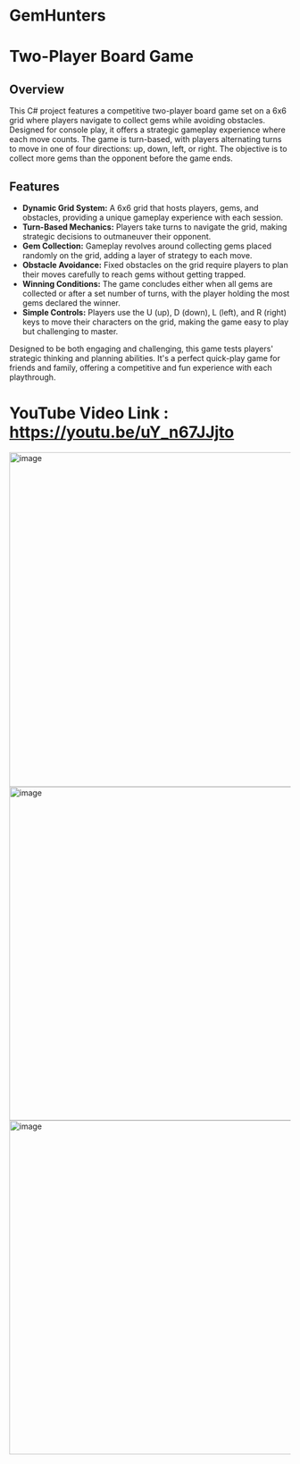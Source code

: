 # GemHunters
# Two-Player Board Game

## Overview

This C# project features a competitive two-player board game set on a 6x6 grid where players navigate to collect gems while avoiding obstacles. Designed for console play, it offers a strategic gameplay experience where each move counts. The game is turn-based, with players alternating turns to move in one of four directions: up, down, left, or right. The objective is to collect more gems than the opponent before the game ends.

## Features

- **Dynamic Grid System:** A 6x6 grid that hosts players, gems, and obstacles, providing a unique gameplay experience with each session.
- **Turn-Based Mechanics:** Players take turns to navigate the grid, making strategic decisions to outmaneuver their opponent.
- **Gem Collection:** Gameplay revolves around collecting gems placed randomly on the grid, adding a layer of strategy to each move.
- **Obstacle Avoidance:** Fixed obstacles on the grid require players to plan their moves carefully to reach gems without getting trapped.
- **Winning Conditions:** The game concludes either when all gems are collected or after a set number of turns, with the player holding the most gems declared the winner.
- **Simple Controls:** Players use the U (up), D (down), L (left), and R (right) keys to move their characters on the grid, making the game easy to play but challenging to master.

Designed to be both engaging and challenging, this game tests players' strategic thinking and planning abilities. It's a perfect quick-play game for friends and family, offering a competitive and fun experience with each playthrough.

# YouTube Video Link : https://youtu.be/uY_n67JJjto

<img width="599" alt="image" src="https://github.com/Jenishkumarbhalala/GemHunters/assets/142840309/c9372e1b-a966-4d85-9b5b-5bbd6e7aee70">
<img width="597" alt="image" src="https://github.com/Jenishkumarbhalala/GemHunters/assets/142840309/faba70cd-572a-4a4d-9e16-f50e10b9b40e">
<img width="598" alt="image" src="https://github.com/Jenishkumarbhalala/GemHunters/assets/142840309/a6215a5e-76d9-442f-a7c2-48c89fcf3bd5">


